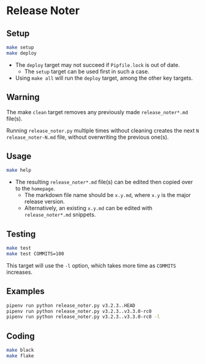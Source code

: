 # Release Noter

## Setup

```bash
make setup
make deploy
```

* The `deploy` target may not succeed if `Pipfile.lock` is out of date.
  * The `setup` target can be used first in such a case.
* Using `make all` will run the `deploy` target, among the other key targets.

## Warning

The make `clean` target removes any previously made `release_noter*.md` file(s).

Running `release_noter.py` multiple times without cleaning creates the next `N`
`release_noter-N.md` file, without overwriting the previous one(s).

## Usage

```bash
make help
```

* The resulting `release_noter*.md` file(s) can be edited then copied over to the `homepage`.
  * The markdown file name should be `x.y.md`, where `x.y` is the major release version.
  * Alternatively, an existing `x.y.md` can be edited with `release_noter*.md` snippets.

## Testing

```bash
make test
make test COMMITS=100
```

This target will use the `-l` option, which takes more time as `COMMITS` increases.

## Examples

```bash
pipenv run python release_noter.py v3.2.3..HEAD
pipenv run python release_noter.py v3.2.3..v3.3.0-rc0
pipenv run python release_noter.py v3.2.3..v3.3.0-rc0 -l
```

## Coding

```bash
make black
make flake
```
